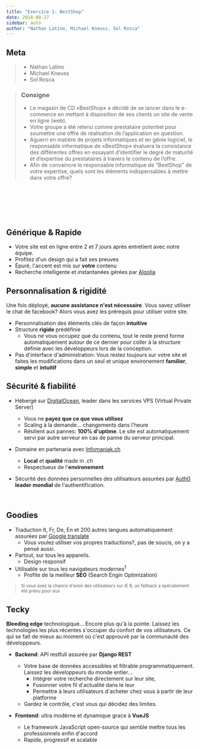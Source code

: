 ```yaml
---
title: "Exercice 1: BestShop"
date: 2018-09-27
sidebar: auto
author: "Nathan Latino, Michael Kneuss, Sol Rosca"
---
```


## Meta
> * Nathan Latino
> * Michael Kneuss
> * Sol Rosca

>### Consigne
>* Le magasin de CD «BestShop» a décidé de se lancer dans le e-commerce en mettant à disposition de ses clients un site de vente en ligne (web).
>* Votre groupe a été retenu comme prestataire potentiel pour soumettre une offre de réalisation de l’application en question.
>* Aguerri en matière de projets informatiques et en génie logiciel, le responsable informatique de «BestShop» évaluera la consistance des différentes offres en essayant d’identifier le degré de maturité et d’expertise du prestataires à travers le contenu de l’offre.
>* Afin de convaincre le responsable informatique de "BestShop" de votre expertise, quels sont les éléments indispensables à mettre dans votre offre?

<br><br><br>

<Media
  src="https://i.imgur.com/LC8QQd8.png"
  center="true"
  width=450
/>

<br>

## Générique & Rapide
* Votre site est en ligne entre 2 et 7 jours après entretient avec notre équipe.
* Profitez d'un design qui a fait ses preuves
* Épuré, l'accent est mis sur **votre** contenu
* Recherche intelligente et instantanées gérées par [Algolia](https://community.algolia.com/docsearch/)


## Personnalisation & rigidité
Une fois déployé, **aucune assistance n'est nécessaire**. Vous savez utiliser le chat de facebook? Alors vous avez les prérequis pour utiliser votre site.
* Personnalisation des éléments clés de façon **intuitive**
* Structure **rigide** prédéfinie
  * Vous ne vous occupez que du contenu, tout le reste prend forme automatiquement autour de ce dernier pour coller à la structure définie avec les développeurs lors de la conception.
* Pas d'interface d'administration: Vous restez toujours sur votre site et faites les modifications dans un seul et unique environement **familier**, **simple** et **intuitif**

## Sécurité & fiabilité 


* Hébergé sur [DigitalOcean](https://www.digitalocean.com/), leader dans les services  VPS (Virtual Private Server)
  * Vous ne **payez que ce que vous utilisez**
  * Scaling à la demande... changements dans l'heure
  * Résilient aux pannes: **100% d'uptime**. Le site est automatiquement servi par autre serveur en cas de panne du serveur principal. 

* Domaine en partenaria avec [Infomaniak.ch](https://www.infomaniak.com/)
  * **Local** et **qualité** made in .ch
  * Respectueux de l'**environement**

* Sécurité des données personnelles des utilisateurs assurées par [Auth0](https://auth0.com) **leader mondial** de l'authentification.

<br>


<Media
  src="https://i.imgur.com/QJMxPBy.png"
  caption="Ils sécurisent les données de leurs utilisateurs avec Auth0 aussi."
  center="true"
/>



## Goodies
* Traduction It, Fr, De, En et 200 autres langues automatiquement assurées par [Google translate](https://translate.google.com/manager/website/?hl=yi)
  * Vous voulez utiliser vos propres traductions?, pas de soucis, on y a pensé aussi.
* Partout, sur tous les appareils.
  * Design responsif
* Utilisable sur tous les navigateurs modernes<sup>1</sup>
  * Profite de la meilleur **SEO** (Search Engin Optimization)


> <small>Si vous avez la chance d'avoir des utilisateurs sur IE <i class="far fa-less-than-equal" style="font-size: 10px"></i>8, un fallback a spécialement été prévu pour eux</small>

## Tecky
**Bleeding edge** technologique... Encore plus qu'à la pointe. Laissez les technologies les plus récentes s'occuper du confort de vos utilisateurs. Ce qui se fait de mieux au moment où c'est approuvé par la communauté des développeurs.

* **Backend**: API restfull assurée par **Django REST**
  * Votre base de données accessibles et filtrable programmatiquement. Laissez les développeurs du monde entier...
    * Intégrer votre recherche directement sur leur site, 
    * Fusionner votre fil d'actualité dans le leur 
    * Permettre à leurs utilisateurs d'acheter chez vous à partir de leur platforme
  * Gardez le contrôle, c'est vous qui décidez des limites.
  
* **Frontend**: ultra modèrne et dynamique grace à **VueJS**
  * Le framework JavaScript open-source qui semble mettre tous les professionnels enfin d'accord
  * Rapide, progressif et scalable